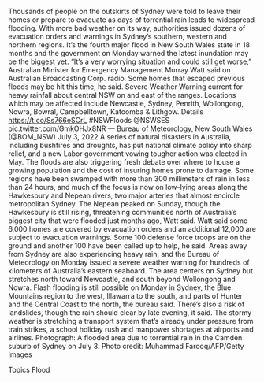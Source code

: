 Thousands of people on the outskirts of Sydney were told to leave their homes or prepare to evacuate as days of torrential rain leads to widespread flooding.
With more bad weather on its way, authorities issued dozens of evacuation orders and warnings in Sydney’s southern, western and northern regions. It’s the fourth major flood in New South Wales state in 18 months and the government on Monday warned the latest inundation may be the biggest yet.
“It’s a very worrying situation and could still get worse,” Australian Minister for Emergency Management Murray Watt said on Australian Broadcasting Corp. radio. Some homes that escaped previous floods may be hit this time, he said.
Severe Weather Warning current for heavy rainfall about central NSW on and east of the ranges. Locations which may be affected include Newcastle, Sydney, Penrith, Wollongong, Nowra, Bowral, Campbelltown, Katoomba & Lithgow. Details https://t.co/Ss766eSCrL #NSWFloods @NSWSES pic.twitter.com/GmkOHJx8NR
— Bureau of Meteorology, New South Wales (@BOM_NSW) July 3, 2022
A series of natural disasters in Australia, including bushfires and droughts, has put national climate policy into sharp relief, and a new Labor government vowing tougher action was elected in May. The floods are also triggering fresh debate over where to house a growing population and the cost of insuring homes prone to damage.
Some regions have been swamped with more than 300 millimeters of rain in less than 24 hours, and much of the focus is now on low-lying areas along the Hawkesbury and Nepean rivers, two major arteries that almost encircle metropolitan Sydney.
The Nepean peaked on Sunday, though the Hawkesbury is still rising, threatening communities north of Australia’s biggest city that were flooded just months ago, Watt said.
Watt said some 6,000 homes are covered by evacuation orders and an additional 12,000 are subject to evacuation warnings. Some 100 defense force troops are on the ground and another 100 have been called up to help, he said.
Areas away from Sydney are also experiencing heavy rain, and the Bureau of Meteorology on Monday issued a severe weather warning for hundreds of kilometers of Australia’s eastern seaboard. The area centers on Sydney but stretches north toward Newcastle, and south beyond Wollongong and Nowra.
Flash flooding is still possible on Monday in Sydney, the Blue Mountains region to the west, Illawarra to the south, and parts of Hunter and the Central Coast to the north, the bureau said. There’s also a risk of landslides, though the rain should clear by late evening, it said.
The stormy weather is stretching a transport system that’s already under pressure from train strikes, a school holiday rush and manpower shortages at airports and airlines.
Photograph: A flooded area due to torrential rain in the Camden suburb of Sydney on July 3. Photo credit: Muhammad Farooq/AFP/Getty Images

Topics
Flood
